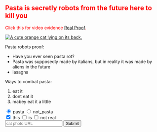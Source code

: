 <link href="https://fonts.googleapis.com/css?family=Lobster" rel="stylesheet" type="text/css">
<style>
    .red-text {
      color: red;
    }
</style>
<h2 class="red-text">Pasta is secretly robots from the future here to kill you</h2>
<main>
  <p class="red-text">Click this for video evidence <a href="https://www.youtube.com/watch?v=LRxaXmXvjnU">Real Proof</a>.</p>
  
<a href="#"><img class="smaller-image thick-green-border" src="https://bit.ly/fcc-relaxing-cat" alt="A cute orange cat lying on its back."></a>
  
  <div class="silver-background">
    <p>Pasta robots proof:</p>
    <ul>
      <li>Have you ever seen pasta rot?</li>
      <li>Pasta was supposedly made by italians, but in reality it was made by aliens in the future</li>
      <li>lasagna</li>
    </ul>
    <p>Ways to combat pasta:</p>
    <ol>
      <li>eat it</li>
      <li>dont eat it</li>
      <li>mabey eat it a little</li>
    </ol>
  </div>
  
  <form action="/submit-cat-photo" id="cat-photo-form">
    <label><input type="radio" name="indoor-outdoor" checked> pasta</label>
    <label><input type="radio" name="indoor-outdoor"> not_pasta</label><br>
    <label><input type="checkbox" name="personality" checked> this</label>
    <label><input type="checkbox" name="personality"> is</label>
    <label><input type="checkbox" name="personality"> not real</label><br>
    <input type="text" placeholder="cat photo URL" required>
    <button type="submit">Submit</button>
  </form>
</main>

